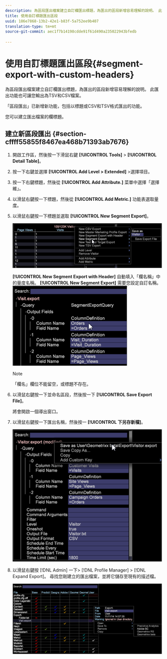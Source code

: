 ```yaml
---
description: 為區段匯出檔案建立自訂欄匯出標題，為匯出的區段新增容易理解的說明。 此匯出功能也可讓您輸出為TSV和CSV檔案。
title: 使用自訂標題匯出區段
uuid: 186e7868-13b2-42e1-b83f-5a752ee9b407
translation-type: tm+mt
source-git-commit: aec1f7b14198cdde91f61d490a235022943bfedb

---
```



# 使用自訂標題匯出區段{#segment-export-with-custom-headers}

為區段匯出檔案建立自訂欄匯出標題，為匯出的區段新增容易理解的說明。 此匯出功能也可讓您輸出為TSV和CSV檔案。

「區段匯出」已新增新功能，包括以標題或CSV和TSV格式匯出的功能。

您可以建立匯出檔案的欄標題。

## 建立新區段匯出 {#section-cffff55855f8467ea468b71393ab7676}

1. 開啟工作區，然後按一下滑鼠右鍵 **[!UICONTROL Tools]** > **[!UICONTROL Detail Table]**。

1. 按一下右鍵並選擇 **[!UICONTROL Add Level > Extended]** >選擇項目。
1. 按一下右鍵標題，然後從 **[!UICONTROL Add Attribute.]** 菜單中選擇「選擇維」。

1. 以滑鼠右鍵按一下標題，然後從 **[!UICONTROL Add Metric.]** 功能表選取量度。

1. 以滑鼠右鍵按一下標題並選取 **[!UICONTROL New Segment Export]**。

   ![](assets/segment_export_headers.png)

   **[!UICONTROL New Segment Export with Header]** 自動填入「欄名稱」中的量度名稱。 **[!UICONTROL New Segment Export]** 需要您設定自訂名稱。 ![](assets/segment_export_with_headers.png)

   >[!NOTE]
   >
   >「欄名」欄位不能留空，或標題不存在。

1. 以滑鼠右鍵按一下並命名區段，然後按一下 **[!UICONTROL Save Export File]**。

   將會開啟一個導出窗口。

1. 以滑鼠右鍵按一下匯出名稱，然後按一 **[!UICONTROL 下另存新檔<export filename>]**。

   ![](assets/segment_export_headers_7.png)

1. 以滑鼠右鍵按 [!DNL Admin] 一下> [!DNL Profile Manager] > [!DNL Expand Export]。 尋找您剛建立的匯出檔案，並將它儲存至現有的描述檔。

   ![](assets/segment_export_headers_8.png)

